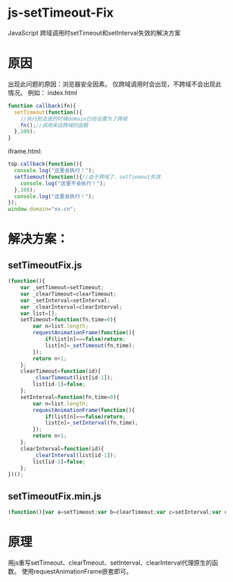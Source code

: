 # js-setTimeout-Fix
JavaScript 跨域调用时setTimeout和setInterval失效的解决方案

# 原因
出现此问题的原因：浏览器安全因素。
仅跨域调用时会出现，不跨域不会出现此情况。
例如：
index.html
```js
function callback(fn){
  setTimeout(function(){
    //执行到这里的时候domain已经设置为了跨域
    fn();//调用来自跨域的函数
  },100);
}
```

iframe.html:
```js
top.callback(function(){
  console.log("这里会执行！");
  setTiemout(function(){//由于跨域了，setTiemout失效
    console.log("这里不会执行！");
  },100);
  console.log("这里会执行！");
});
window.domain="xx.cn";
```


# 解决方案：
## setTimeoutFix.js
```js
(function(){
	var _setTimeout=setTimeout;
	var _clearTimeout=clearTimeout;
	var _setInterval=setInterval;
	var _clearInterval=clearInterval;
	var list=[];
	setTimeout=function(fn,time=0){
		var n=list.length;
		requestAnimationFrame(function(){
			if(list[n]===false)return;
			list[n]=_setTimeout(fn,time);
		});
		return n+1;
	};
	clearTimeout=function(id){
		_clearTimeout(list[id-1]);
		list[id-1]=false;
	};
	setInterval=function(fn,time=0){
		var n=list.length;
		requestAnimationFrame(function(){
			if(list[n]===false)return;
			list[n]=_setInterval(fn,time);
		});
		return n+1;
	};
	clearInterval=function(id){
		_clearInterval(list[id-1]);
		list[id-1]=false;
	};
})();
```
## setTimeoutFix.min.js
```js
(function(){var a=setTimeout;var b=clearTimeout;var c=setInterval;var d=clearInterval;var l=[];setTimeout=function(e,f){var n=l.length;requestAnimationFrame(function(){if(l[n]===!1)return;l[n]=a(e,f);});return n+1;};clearTimeout=function(g){b(l[g-1]);l[g-1]=!1;};setInterval=function(e,f){var n=l.length;requestAnimationFrame(function(){if(l[n]===!1)return;l[n]=c(e,f);});return n+1;};clearInterval=function(g){d(l[g-1]);l[g-1]=!1;};})();
```

# 原理
用js重写setTimeout、clearTmeout、setInterval、clearInterval代理原生的函数。
使用requestAnimationFrame嵌套即可。
